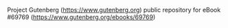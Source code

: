 Project Gutenberg (https://www.gutenberg.org) public repository
for eBook #69769 (https://www.gutenberg.org/ebooks/69769)
